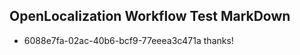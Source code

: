 ## OpenLocalization Workflow Test MarkDown
* 6088e7fa-02ac-40b6-bcf9-77eeea3c471a thanks!

<!--HONumber=Jul16_HO3-->


